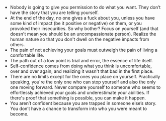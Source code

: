 - Nobody is going to give you permission to do what you want. They don’t have the story that you are telling yourself.
- At the end of the day, no one gives a fuck about you, unless you have some kind of impact (be it positive or negative) on them, or you provoked their insecurities. So why bother? Focus on yourself (and that doesn't mean you should be an uncompassionate person). Realize the human nature so that you don't dwell on the negative impacts from others.
- The pain of not achieving your goals must outweigh the pain of living a comfortable life.
- The path out of a low point is trial and error, the essence of life itself.
- Self-confidence comes from doing what you think is uncomfortable, over and over again, and realizing it wasn't that bad in the first place.
- There are no limits except for the ones you place on yourself. Practically speaking, you're the only one who can stop yourself and also the only one moving forward. Never compare yourself to someone who seems to effortlessly achieved your goals and underestimate your abilities. If there's proof that something is possible, you can make it happen.  
- You aren’t confident because you are trapped in someone else’s story. You don’t have a chance to transform into who you were meant to become.